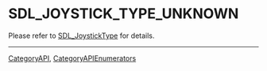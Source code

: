 # SDL_JOYSTICK_TYPE_UNKNOWN

Please refer to [SDL_JoystickType](SDL_JoystickType) for details.

----
[CategoryAPI](CategoryAPI), [CategoryAPIEnumerators](CategoryAPIEnumerators)

